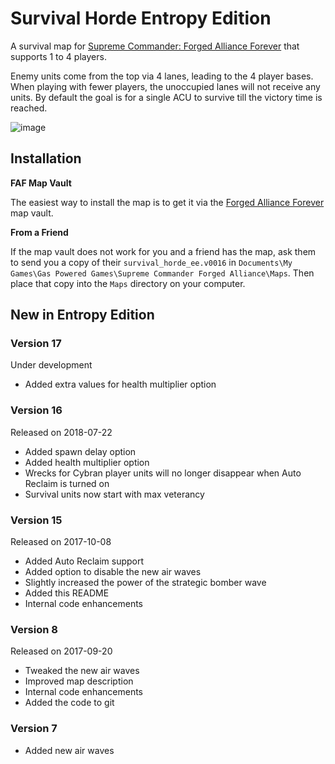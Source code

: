 # Survival Horde Entropy Edition

A survival map for [Supreme Commander: Forged Alliance Forever][FAF] that supports 1 to 4 players.

Enemy units come from the top via 4 lanes, leading to the 4 player bases. When playing with
fewer players, the unoccupied lanes will not receive any units. By default the goal is for a
single ACU to survive till the victory time is reached.

![image](https://user-images.githubusercontent.com/146040/43050248-d685e464-8e05-11e8-81d2-6e4ffc07af53.png)

## Installation

**FAF Map Vault**

The easiest way to install the map is to get it via the [Forged Alliance Forever][FAF] map vault.

**From a Friend**

If the map vault does not work for you and a friend has the map, ask them to send you a copy
of their `survival_horde_ee.v0016` in `Documents\My Games\Gas Powered Games\Supreme Commander Forged Alliance\Maps`.
Then place that copy into the `Maps` directory on your computer.

## New in Entropy Edition

### Version 17

Under development

* Added extra values for health multiplier option

### Version 16

Released on 2018-07-22

* Added spawn delay option
* Added health multiplier option
* Wrecks for Cybran player units will no longer disappear when Auto Reclaim is turned on
* Survival units now start with max veterancy

### Version 15

Released on 2017-10-08

* Added Auto Reclaim support
* Added option to disable the new air waves
* Slightly increased the power of the strategic bomber wave
* Added this README
* Internal code enhancements

### Version 8

Released on 2017-09-20

* Tweaked the new air waves
* Improved map description
* Internal code enhancements
* Added the code to git

### Version 7

* Added new air waves

[FAF]: http://www.faforever.com/
